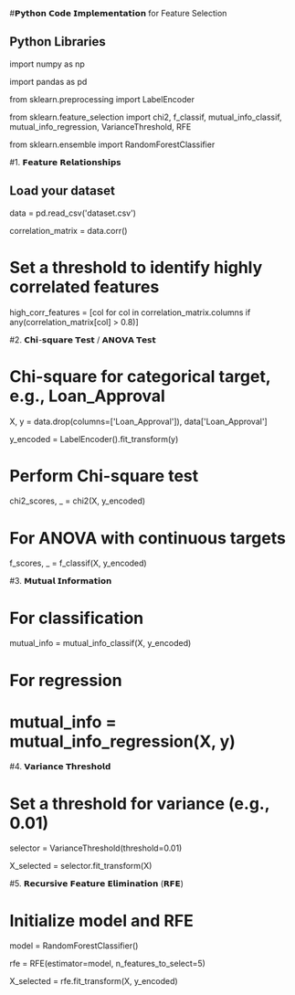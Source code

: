 #𝗣𝘆𝘁𝗵𝗼𝗻 𝗖𝗼𝗱𝗲 𝗜𝗺𝗽𝗹𝗲𝗺𝗲𝗻𝘁𝗮𝘁𝗶𝗼𝗻 for Feature Selection

## Python Libraries

import numpy as np

import pandas as pd

from sklearn.preprocessing import LabelEncoder

from sklearn.feature_selection import chi2, f_classif, mutual_info_classif, mutual_info_regression, VarianceThreshold, RFE

from sklearn.ensemble import RandomForestClassifier


#1. 𝗙𝗲𝗮𝘁𝘂𝗿𝗲 𝗥𝗲𝗹𝗮𝘁𝗶𝗼𝗻𝘀𝗵𝗶𝗽𝘀

## Load your dataset

data = pd.read_csv('dataset.csv')

correlation_matrix = data.corr()

# Set a threshold to identify highly correlated features

high_corr_features = [col for col in correlation_matrix.columns if any(correlation_matrix[col] > 0.8)]


#2. 𝗖𝗵𝗶-𝘀𝗾𝘂𝗮𝗿𝗲 𝗧𝗲𝘀𝘁 / 𝗔𝗡𝗢𝗩𝗔 𝗧𝗲𝘀𝘁

# Chi-square for categorical target, e.g., Loan_Approval

X, y = data.drop(columns=['Loan_Approval']), data['Loan_Approval']

y_encoded = LabelEncoder().fit_transform(y)

# Perform Chi-square test

chi2_scores, _ = chi2(X, y_encoded)

# For ANOVA with continuous targets

f_scores, _ = f_classif(X, y_encoded)


#3. 𝗠𝘂𝘁𝘂𝗮𝗹 𝗜𝗻𝗳𝗼𝗿𝗺𝗮𝘁𝗶𝗼𝗻

# For classification

mutual_info = mutual_info_classif(X, y_encoded)

# For regression

# mutual_info = mutual_info_regression(X, y)


#4. 𝗩𝗮𝗿𝗶𝗮𝗻𝗰𝗲 𝗧𝗵𝗿𝗲𝘀𝗵𝗼𝗹𝗱

# Set a threshold for variance (e.g., 0.01)

selector = VarianceThreshold(threshold=0.01)

X_selected = selector.fit_transform(X)


#5. 𝗥𝗲𝗰𝘂𝗿𝘀𝗶𝘃𝗲 𝗙𝗲𝗮𝘁𝘂𝗿𝗲 𝗘𝗹𝗶𝗺𝗶𝗻𝗮𝘁𝗶𝗼𝗻 (𝗥𝗙𝗘)

# Initialize model and RFE

model = RandomForestClassifier()

rfe = RFE(estimator=model, n_features_to_select=5)

X_selected = rfe.fit_transform(X, y_encoded)

